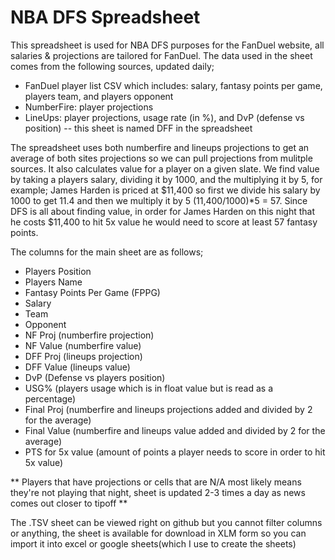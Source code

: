 # NBA DFS Spreadsheet

This spreadsheet is used for NBA DFS purposes for the FanDuel website, all salaries & projections are tailored for FanDuel. The data used in the sheet comes from the following sources, updated daily; 

- FanDuel player list CSV which includes: salary, fantasy points per game, players team, and players opponent
- NumberFire: player projections
- LineUps: player projections, usage rate (in %), and DvP (defense vs position) -- this sheet is named DFF in the spreadsheet

The spreadsheet uses both numberfire and lineups projections to get an average of both sites projections so we can pull projections from mulitple sources. It also calculates value for a player on a given slate. We find value by taking a players salary, dividing it by 1000, and the multiplying it by 5, for example; James Harden is priced at $11,400 so first we divide his salary by 1000 to get 11.4 and then we multiply it by 5 (11,400/1000)*5 = 57. Since DFS is all about finding value, in order for James Harden on this night that he costs $11,400 to hit 5x value he would need to score at least 57 fantasy points.

The columns for the main sheet are as follows;

- Players Position
- Players Name
- Fantasy Points Per Game (FPPG)
- Salary
- Team
- Opponent
- NF Proj (numberfire projection)
- NF Value (numberfire value)
- DFF Proj (lineups projection)
- DFF Value (lineups value)
- DvP (Defense vs players position)
- USG% (players usage which is in float value but is read as a percentage)
- Final Proj (numberfire and lineups projections added and divided by 2 for the average)
- Final Value (numberfire and lineups value added and divided by 2 for the average)
- PTS for 5x value (amount of points a player needs to score in order to hit 5x value)

** Players that have projections or cells that are N/A most likely means they're not playing that night, sheet is updated 2-3 times a day as news comes out closer to tipoff **

The .TSV sheet can be viewed right on github but you cannot filter columns or anything, the sheet is available for download in XLM form so you can import it into excel or google sheets(which I use to create the sheets)
